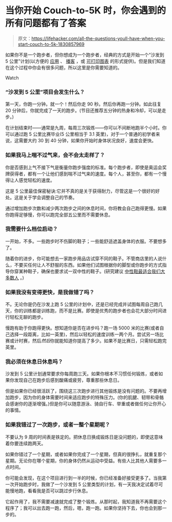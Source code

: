 # 当你开始 Couch-to-5K 时，你会遇到的所有问题都有了答案

> 原文：<https://lifehacker.com/all-the-questions-youll-have-when-you-start-couch-to-5k-1830857969>

如果你不是一个跑步者，但你想成为一个跑步者，经典的方式是开始一个“沙发到 5 公里”计划(以方便的 [应用](https://lifehacker.com/get-off-the-couch-and-start-running-with-the-c25k-app-1825351919#_ga=2.256662795.1818520996.1543847822-1456718367.1520458611) 、 [播客](https://itunes.apple.com/us/podcast/nhs-couch-to-5k/id394384987?mt=2) ，或 [可打印图表](https://crcphp.arizona.edu/sites/default/files/images/Couch-to-5k%20Running%20Plan.pdf) 的形式提供)。但是我们知道在这个过程中你会有很多问题，所以这里是你需要知道的。

Watch

### “沙发到 5 公里”项目会发生什么？

第一天，你跑一分钟。就一个！然后你走 90 秒。然后你再跑一分钟。如此往复 20 分钟后，你就完成了一天的跑步。(节目还推荐五分钟的热身和冷却，可以是走步。)

在计划结束时——通常是九周，每周三次锻炼——你可以不间断地跑半个小时。你可以通过跑 5 公里比赛毕业(5 公里相当于 3.1 英里)，对于一个普通的初学者来说，这需要大约 30 到 40 分钟，如果你开始时身体状况良好，速度会更快。

### 如果我马上喘不过气来，会不会太走样了？

你是否感到上气不接下气是衡量你跑步强度的标准。每个跑步者，即使是奥运会奖牌获得者，都有一个让他们感到喘不过气来的速度。每个人，甚至你，都有一个慢得让人感觉轻松的速度。

这是 5 公里最佳保密秘诀:它并不真的是关于获得耐力，尽管这是一个很好的好处。这是关于学会调整自己的节奏。

通过增加跑步次数和减少两次跑步之间的休息时间，你将教会自己跑得更慢。如果你跑得足够慢，你可以跑完全部五公里而不需要休息。

### 我需要什么档位启动？

一开始，不多。一些跑步时不伤脚的鞋子；一些能舒适遮盖身体的衣服。不要想多了。

随着你的进步，你可能想去一家跑步用品店试穿不同的鞋子。不管商店里的人说什么，不要买任何让人不舒服的东西。如果他们试图根据你的脚型或你跑步的方式指导你穿某种鞋子，确保也要求试一双中性的鞋子。(研究建议 [中性鞋最适合我们大多数人](https://lifehacker.com/whats-the-difference-between-all-these-running-shoes-476458686#_ga=2.88618523.1818520996.1543847822-1456718367.1520458611) 。)

### 如果我没有变得更快，是我做错了吗？

不。无论你是仍在沙发上跑 5 公里的计划中，还是已经完成并试图每周自己跑几天，你的训练都是训练跑，而不是比赛。即使是优秀的跑步者也会花大部分时间进行轻松无聊的跑步。

慢跑有助于你跑得更快。想知道你是否在进步吗？跑一场 5000 米的比赛(或者自己选择一段距离，比如一英里)，然后以轻松的速度训练一两个月。尝试另一场比赛或计时赛，然后*然后*你就能知道你提高了多少。如果不是比赛日，只需轻松跑完英里。

### 我必须在休息日休息吗？

沙发到 5 公里计划通常要求你每周跑三天。如果你根本不习惯任何锻炼，或者如果你发现自己在跑步后感到酸痛或疲劳，尊重那些休息日。

但是如果你已经很活跃了，围绕这三次跑步进行其他锻炼是没有问题的。不要再增加跑步，因为你的身体需要时间来适应跑步的特殊压力。(你的肌腱、韧带和骨骼会感谢你的逐渐增强。)但是你可以随意游泳、骑自行车、举重或者做任何让你开心的事情。

### 如果我错过了一次跑步，或者一整个星期呢？

不要认为 9 周的时间表是铁定的。把休息日换成锻炼日是没问题的，即使这意味着你要连续跑两天。

如果你错过了一个星期，或者如果你完成了一个星期，但真的很挣扎，就重复那个星期。无论你在哪个星期，你的身体仍然从运动中受益。有些人比其他人需要多一点时间。

你可能会发现，在这个项目进行到一半的时候，你已经准备好接受更多了。当我第一次开始跑步时，我做了一个沙发到 5 公里类型的计划，有一天我决定试着尽可能慢地跑，看看我是否可以跳过步行休息。

它起作用了，我不需要减速就完成了整个锻炼。从那时起，我知道我不再需要这个程序了；我可以出去跑一跑，然后，嗯，跑一跑。如果你坚持下去，你也会到那一步的。
